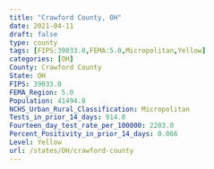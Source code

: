 ```yaml
---
title: "Crawford County, OH"
date: 2021-04-11
draft: false
type: county
tags: [FIPS:39033.0,FEMA:5.0,Micropolitan,Yellow]
categories: [OH]
County: Crawford County
State: OH
FIPS: 39033.0
FEMA_Region: 5.0
Population: 41494.0
NCHS_Urban_Rural_Classification: Micropolitan
Tests_in_prior_14_days: 914.0
Fourteen_day_test_rate_per_100000: 2203.0
Percent_Positivity_in_prior_14_days: 0.066
Level: Yellow
url: /states/OH/crawford-county
---
```




